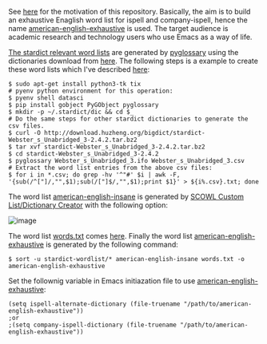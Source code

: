 See [here](https://lists.gnu.org/archive/html/help-gnu-emacs/2021-08/msg00138.html) for the motivation of this repository. Basically, the aim is to build an exhaustive  Enaglish word list for ispell and company-ispell, hence the name [american-english-exhaustive](https://github.com/hongyi-zhao/english-wordlist/blob/master/american-english-exhaustive) is used. The target audience is academic research and technology users who use Emacs as a way of life.

[The stardict relevant word lists](https://github.com/hongyi-zhao/english-wordlist/tree/master/stardict-wordlist) are generated by [pyglossary](https://github.com/ilius/pyglossary) using the dictionaries download from [here](http://download.huzheng.org/bigdict). The following steps is a example to create these word lists which I've described [here](https://github.com/company-mode/company-mode/issues/1146#issuecomment-886172208):

```shell
$ sudo apt-get install python3-tk tix
# pyenv python environment for this operation:
$ pyenv shell datasci
$ pip install gobject PyGObject pyglossary
$ mkdir -p ~/.stardict/dic && cd $_
# Do the same steps for other stardict dictionaries to generate the csv files.
$ curl -O http://download.huzheng.org/bigdict/stardict-Webster_s_Unabridged_3-2.4.2.tar.bz2
$ tar xvf stardict-Webster_s_Unabridged_3-2.4.2.tar.bz2
$ cd stardict-Webster_s_Unabridged_3-2.4.2
$ pyglossary Webster_s_Unabridged_3.ifo Webster_s_Unabridged_3.csv
# Extract the word list entries from the above csv files:
$ for i in *.csv; do grep -hv '^"#' $i | awk -F, '{sub(/^["]/,"",$1);sub(/["]$/,"",$1);print $1}' > ${i%.csv}.txt; done
```
The word list [american-english-insane](https://github.com/hongyi-zhao/english-wordlist/blob/master/american-english-insane) is generated by [SCOWL Custom List/Dictionary Creator](http://app.aspell.net/create) with the following option:

![image](https://user-images.githubusercontent.com/11155854/128634359-d13323a0-38ab-4adb-b06e-90b093c50531.png)

The word list [words.txt](https://github.com/hongyi-zhao/english-wordlist/blob/master/words.txt) comes [here](https://github.com/dwyl/english-words/blob/master/words.txt). Finally the word list [american-english-exhaustive](https://github.com/hongyi-zhao/english-wordlist/blob/master/american-english-exhaustive) is generated by the following command:

```shell
$ sort -u stardict-wordlist/* american-english-insane words.txt -o american-english-exhaustive
```

Set the follownig variable in Emacs initiazation file to use [american-english-exhaustive](https://github.com/hongyi-zhao/english-wordlist/blob/master/american-english-healthy):

```emacs-lisp
(setq ispell-alternate-dictionary (file-truename "/path/to/american-english-exhaustive"))
;or
;(setq company-ispell-dictionary (file-truename "/path/to/american-english-exhaustive"))
```        
